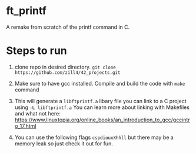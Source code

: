 # ft_printf
A remake from scratch of the printf command in C.

# Steps to run
1) clone repo in desired directory. `git clone https://github.com/zill4/42_projects.git`

2) Make sure to have gcc installed. Compile and build the code with `make` command

3) This will generate a `libftprintf.a` libary file you can link to a C project using `-L libftprintf.a`
  You can learn more about linking with Makefiles and what not here: https://www.linuxtopia.org/online_books/an_introduction_to_gcc/gccintro_17.html

4) You can use the following flags `cspdiouxXhhll` but there may be a memory leak so just check it out for fun.
